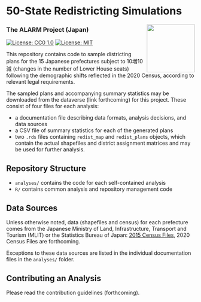 # 50-State Redistricting Simulations

<img src="https://alarm-redist.github.io/assets/alarm_256_tr.png" align="right" height=128>

### The ALARM Project (Japan)

[![License: CC0 1.0](https://img.shields.io/badge/Data%20License-Public%20domain-lightgrey.svg)](https://creativecommons.org/publicdomain/zero/1.0/)
[![License: MIT](https://img.shields.io/badge/Software%20License-MIT-yellow.svg)](https://opensource.org/licenses/MIT)

This repository contains code to sample districting plans for the 15 Japanese prefectures subject to 10増10減 (changes in the number of Lower House seats) following the demographic shifts reflected in the 2020 Census, according to relevant legal requirements.

The sampled plans and accompanying summary statistics may be downloaded from
the dataverse (link forthcoming)
for this project. These consist of four files for each analysis:
- a documentation file describing data formats, analysis decisions, and data sources
- a CSV file of summary statistics for each of the generated plans
- two `.rds` files containing `redist_map` and `redist_plans` objects, which
contain the actual shapefiles and district assignment matrices and may be used
for further analysis.

## Repository Structure

- `analyses/` contains the code for each self-contained analysis
- `R/` contains common analysis and repository management code

## Data Sources

Unless otherwise noted, data (shapefiles and census) for each prefecture comes from the Japanese Ministry of Land, Infrastructure, Transport and Tourism (MLIT) or the Statistics Bureau of Japan:
[2015 Census Files](https://github.com/reiy24/jcdf_data/releases/tag/06232021), 2020 Census Files are forthcoming.

Exceptions to these data sources are listed in the individual documentation files 
in the `analyses/` folder.

## Contributing an Analysis
Please read the contribution guidelines (forthcoming).